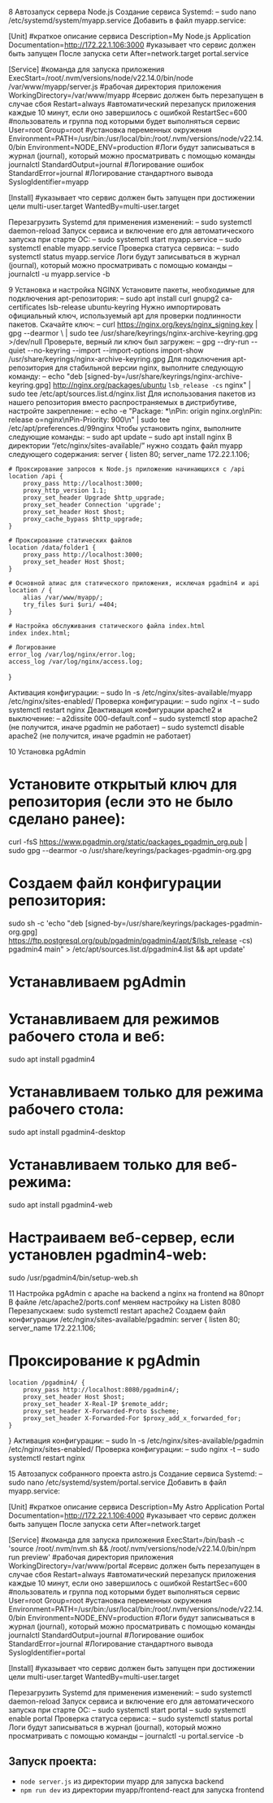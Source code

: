 8	Автозапуск сервера Node.js
Создание сервиса Systemd:
–	sudo nano /etc/systemd/system/myapp.service
Добавить в файл myapp.service:

[Unit]
#краткое описание сервиса
Description=My Node.js Application
Documentation=http://172.22.1.106:3000
#указывает что сервис должен быть запущен После запуска сети
After=network.target portal.service

[Service]
#команда для запуска приложения
ExecStart=/root/.nvm/versions/node/v22.14.0/bin/node /var/www/myapp/server.js
#рабочая директория приложения
WorkingDirectory=/var/www/myapp
#сервис должен быть перезапущен в случае сбоя
Restart=always
#автоматический перезапуск приложения каждые 10 минут, если оно завершилось с ошибкой
RestartSec=600
#пользователь и группа под которыми будет выполняться сервис
User=root
Group=root
#установка переменных окружения
Environment=PATH=/usr/bin:/usr/local/bin:/root/.nvm/versions/node/v22.14.0/bin
Environment=NODE_ENV=production
#Логи будут записываться в журнал (journal), который можно просматривать с помощью команды journalctl
StandardOutput=journal
#Логирование ошибок
StandardError=journal
#Логирование стандартного вывода
SyslogIdentifier=myapp

[Install]
#указывает что сервис должен быть запущен при достижении цели multi-user.target
WantedBy=multi-user.target

Перезагрузить Systemd для применения изменений:
–	sudo systemctl daemon-reload
Запуск сервиса и включение его для автоматического запуска при старте ОС:
–	sudo systemctl start myapp.service
–	sudo systemctl enable myapp.service
Проверка статуса сервиса:
–	sudo systemctl status myapp.service
Логи будут записываться в журнал (journal), который можно просматривать с помощью команды
–	journalctl -u myapp.service -b


9	Установка и настройка NGINX
Установите пакеты, необходимые для подключения apt-репозитория:
–	sudo apt install curl gnupg2 ca-certificates lsb-release ubuntu-keyring
Нужно импортировать официальный ключ, используемый apt для проверки подлинности пакетов. Скачайте ключ:
–	curl https://nginx.org/keys/nginx_signing.key | gpg --dearmor \ | sudo tee /usr/share/keyrings/nginx-archive-keyring.gpg >/dev/null
Проверьте, верный ли ключ был загружен:
–	gpg --dry-run --quiet --no-keyring --import --import-options import-show /usr/share/keyrings/nginx-archive-keyring.gpg
Для подключения apt-репозитория для стабильной версии nginx, выполните следующую команду:
–	echo "deb [signed-by=/usr/share/keyrings/nginx-archive-keyring.gpg] http://nginx.org/packages/ubuntu `lsb_release -cs` nginx" | sudo tee /etc/apt/sources.list.d/nginx.list
Для использования пакетов из нашего репозитория вместо распространяемых в дистрибутиве, настройте закрепление:
–	echo -e "Package: *\nPin: origin nginx.org\nPin: release o=nginx\nPin-Priority: 900\n" | sudo tee /etc/apt/preferences.d/99nginx
Чтобы установить nginx, выполните следующие команды:
–	sudo apt update
–	sudo apt install nginx
В директории “/etc/nginx/sites-available/” нужно создать файл myapp следующего содержания:
server {
    listen 80;
    server_name 172.22.1.106;

    # Проксирование запросов к Node.js приложению начинающихся с /api
    location /api {
        proxy_pass http://localhost:3000;
        proxy_http_version 1.1;
        proxy_set_header Upgrade $http_upgrade;
        proxy_set_header Connection 'upgrade';
        proxy_set_header Host $host;
        proxy_cache_bypass $http_upgrade;
    }

    # Проксирование статических файлов
    location /data/folder1 {
        proxy_pass http://localhost:3000;
        proxy_set_header Host $host;
    }

    # Основной алиас для статического приложения, исключая pgadmin4 и api
    location / {
        alias /var/www/myapp/;
        try_files $uri $uri/ =404;
    }

    # Настройка обслуживания статического файла index.html
    index index.html;

    # Логирование
    error_log /var/log/nginx/error.log;
    access_log /var/log/nginx/access.log;
}

Активация конфигурации:
–	sudo ln -s /etc/nginx/sites-available/myapp /etc/nginx/sites-enabled/
Проверка конфигурации:
–	sudo nginx -t
–	sudo systemctl restart nginx
Деактивация конфигурации apache2 и выключение:
–	a2dissite 000-default.conf
–	sudo systemctl stop apache2 (не получится, иначе pgadmin не работает)
–	sudo systemctl disable apache2 (не получится, иначе pgadmin не работает)


10	Установка pgAdmin
# Установите открытый ключ для репозитория (если это не было сделано ранее): 
curl -fsS https://www.pgadmin.org/static/packages_pgadmin_org.pub | sudo gpg --dearmor -o /usr/share/keyrings/packages-pgadmin-org.gpg 
# Создаем файл конфигурации репозитория: 
sudo sh -c 'echo "deb [signed-by=/usr/share/keyrings/packages-pgadmin-org.gpg] https://ftp.postgresql.org/pub/pgadmin/pgadmin4/apt/$(lsb_release -cs) pgadmin4 main" > /etc/apt/sources.list.d/pgadmin4.list && apt update' 
# Устанавливаем pgAdmin 
# Устанавливаем для режимов рабочего стола и веб: 
sudo apt install pgadmin4 
# Устанавливаем только для режима рабочего стола: 
sudo apt install pgadmin4-desktop 
# Устанавливаем только для веб-режима: 
sudo apt install pgadmin4-web 
# Настраиваем веб-сервер, если установлен pgadmin4-web: 
sudo /usr/pgadmin4/bin/setup-web.sh


11	Настройка pgAdmin с apache на backend а nginx на frontend на 80порт
В файле /etc/apache2/ports.conf меняем настройку на Listen 8080
Перезапускаем: sudo systemctl restart apache2
Создаем файл конфигурации /etc/nginx/sites-available/pgadmin:
server {
    listen 80;
    server_name 172.22.1.106;
# Проксирование к pgAdmin
    location /pgadmin4/ {
        proxy_pass http://localhost:8080/pgadmin4/;
        proxy_set_header Host $host;
        proxy_set_header X-Real-IP $remote_addr;
        proxy_set_header X-Forwarded-Proto $scheme;
        proxy_set_header X-Forwarded-For $proxy_add_x_forwarded_for;
    }
}
Активация конфигурации:
–	sudo ln -s /etc/nginx/sites-available/pgadmin /etc/nginx/sites-enabled/
Проверка конфигурации:
–	sudo nginx -t
–	sudo systemctl restart nginx


15	Автозапуск собранного проекта astro.js
Создание сервиса Systemd:
–	sudo nano /etc/systemd/system/portal.service
Добавить в файл myapp.service:

[Unit]
#краткое описание сервиса
Description=My Astro Application Portal
Documentation=http://172.22.1.106:4000
#указывает что сервис должен быть запущен После запуска сети
After=network.target

[Service]
#команда для запуска приложения
ExecStart=/bin/bash -c 'source /root/.nvm/nvm.sh && /root/.nvm/versions/node/v22.14.0/bin/npm run preview'
#рабочая директория приложения
WorkingDirectory=/var/www/portal
#сервис должен быть перезапущен в случае сбоя
Restart=always
#автоматический перезапуск приложения каждые 10 минут, если оно завершилось с ошибкой
RestartSec=600
#пользователь и группа под которыми будет выполняться сервис
User=root
Group=root
#установка переменных окружения
Environment=PATH=/usr/bin:/usr/local/bin:/root/.nvm/versions/node/v22.14.0/bin
Environment=NODE_ENV=production
#Логи будут записываться в журнал (journal), который можно просматривать с помощью команды journalctl
StandardOutput=journal
#Логирование ошибок
StandardError=journal
#Логирование стандартного вывода
SyslogIdentifier=portal

[Install]
#указывает что сервис должен быть запущен при достижении цели multi-user.target
WantedBy=multi-user.target

Перезагрузить Systemd для применения изменений:
–	sudo systemctl daemon-reload
Запуск сервиса и включение его для автоматического запуска при старте ОС:
–	sudo systemctl start portal
–	sudo systemctl enable portal
Проверка статуса сервиса:
–	sudo systemctl status portal
Логи будут записываться в журнал (journal), который можно просматривать с помощью команды
–	journalctl -u portal.service -b


## Запуск проекта:
- `node server.js` из директории myapp для запуска backend
- `npm run dev` из директории myapp/frontend-react для запуска frontend